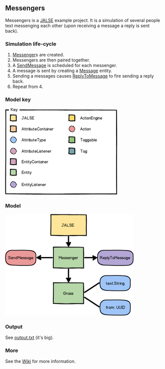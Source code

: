 ## Messengers
Messengers is a [JALSE](https://github.com/Ellzord/JALSE) example project. It is a simulation of several people text messenging each other (upon receiving a message a reply is sent back).

### Simulation life-cycle
1. [Messenger](https://github.com/Ellzord/JALSE-Messengers/blob/master/Messengers/src/messengers/entities/Messenger.java)s are created.
2. Messengers are then paired together.
3. A [SendMessage](https://github.com/Ellzord/JALSE-Messengers/blob/master/Messengers/src/messengers/actions/SendMessage.java) is scheduled for each messenger.
4. A message is sent by creating a [Message](https://github.com/Ellzord/JALSE-Messengers/blob/master/Messengers/src/messengers/entities/Message.java) entity.
5. Sending a messages causes [ReplyToMessage](https://github.com/Ellzord/JALSE-Messengers/blob/master/Messengers/src/messengers/listeners/ReplyToMessage.java) to fire sending a reply back.
6. Repeat from 4.

### Model key
![Model key](model-key.png)

### Model
![Model](messengers-model.png)

### Output
See [output.txt](output.txt) (it's big).

### More
See the [Wiki](https://github.com/Ellzord/JALSE/wiki) for more information.
